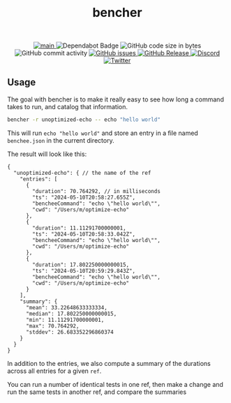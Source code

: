 <div align="center">
  <br>
  <h1>bencher</h1>
</div>
<br>
<p align="center">
  <a href="https://github.com/polyseam/bencher/actions/workflows/main-latest.yml">
    <img src="https://github.com/polyseam/bencher/actions/workflows/main-latest.yml/badge.svg" alt="main" style="max-width: 100%;">
  </a>
  <img src="https://img.shields.io/badge/Dependabot-active-brightgreen.svg" alt="Dependabot Badge">
  <img src="https://img.shields.io/github/languages/code-size/polyseam/bencher" alt="GitHub code size in bytes">
  <img src="https://img.shields.io/github/commit-activity/w/polyseam/bencher" alt="GitHub commit activity">
  <a href="https://github.com/polyseam/bencher/issues">
    <img src="https://img.shields.io/github/issues/polyseam/bencher" alt="GitHub issues">
  </a>
  <a href="https://cndi.run/bencher-releases?utm_content=gh_badge_bencher_releases&utm_campaign=bencher_readme&utm_source=github.com/polyseam/bencher&utm_medium=repo&utm_id=5099">
    <img src="https://img.shields.io/github/v/release/polyseam/bencher.svg?style=flat" alt="GitHub Release">
  </a>
  <a href="https://cndi.run/di?utm_content=gh_badge_bencher_discord&utm_campaign=bencher_readme&utm_source=github.com/polyseam/bencher&utm_medium=repo&utm_id=5101">
    <img src="https://img.shields.io/discord/956275914596040754.svg?label=&logo=discord&logoColor=ffffff&color=7389D8&labelColor=6A7EC2" alt="Discord">
  </a>
  <a href="https://cndi.run/tw?utm_content=gh_badge_bencher_twitter&utm_campaign=bencher_readme&utm_source=github.com/polyseam/bencher&utm_medium=repo&utm_id=5100">
    <img src="https://img.shields.io/twitter/follow/Polyseam?label=&style=social" alt="Twitter">
  </a>
</p>

## Usage

The goal with bencher is to make it really easy to see how long a command takes
to run, and catalog that information.

```bash
bencher -r unoptimized-echo -- echo "hello world"
```

This will run `echo "hello world"` and store an entry in a file named
`benchee.json` in the current directory.

The result will look like this:

```jsonc
{
  "unoptimized-echo": { // the name of the ref
    "entries": [
      {
        "duration": 70.764292, // in milliseconds
        "ts": "2024-05-10T20:58:27.655Z",
        "bencheeCommand": "echo \"hello world\"",
        "cwd": "/Users/m/optimize-echo"
      },
      {
        "duration": 11.11291700000001,
        "ts": "2024-05-10T20:58:33.042Z",
        "bencheeCommand": "echo \"hello world\"",
        "cwd": "/Users/m/optimize-echo"
      },
      {
        "duration": 17.802250000000015,
        "ts": "2024-05-10T20:59:29.843Z",
        "bencheeCommand": "echo \"hello world\"",
        "cwd": "/Users/m/optimize-echo"
      }
    ],
    "summary": {
      "mean": 33.22648633333334,
      "median": 17.802250000000015,
      "min": 11.11291700000001,
      "max": 70.764292,
      "stddev": 26.683352296860374
    }
  }
}
```

In addition to the entries, we also compute a summary of the durations across
all entries for a given `ref`.

You can run a number of identical tests in one ref, then make a change and run
the same tests in another ref, and compare the summaries
